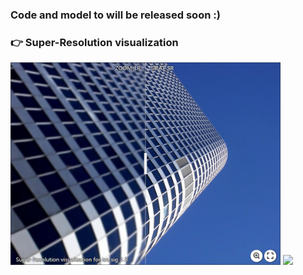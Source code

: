 ### Code and model to will be released soon :)

### :point_right: Super-Resolution visualization
[<img src="assert/urban_05.png" height="324px["/>](https://imgsli.com/Mjc0NjUz) [<img src="assert/urban_091.png" height="324px["/>](https://imgsli.com/Mjc0NjUy)
